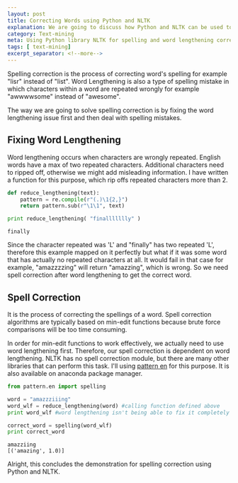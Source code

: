 ```yaml
---
layout: post
title: Correcting Words using Python and NLTK
explanation: We are going to discuss how Python and NLTK can be used to handle spelling correction.
category: Text-mining
meta: Using Python library NLTK for spelling and word lengthening correction.
tags: [ text-mining] 
excerpt_separator: <!--more-->
---
```


Spelling correction is the process of correcting word's spelling for example "lisr" instead of "list". Word Lengthening is also a type of spelling mistake in which characters within a word are repeated wrongly for example "awwwwsome" instead of "awesome". 
<!--more-->
The way we are going to solve spelling correction is by fixing the word lengthening issue first and then deal with spelling mistakes. 

## Fixing Word Lengthening
Word lengthening occurs when characters are wrongly repeated. English words have a max of two repeated characters. Additional characters need to ripped off, otherwise we might add misleading information. I have written a function for this purpose, which rip offs repeated characters more than 2.
```python
def reduce_lengthening(text):
    pattern = re.compile(r"(.)\1{2,}")
    return pattern.sub(r"\1\1", text)

print reduce_lengthening( "finallllllly" )
```
```output
finally
```
Since the character repeated was 'L' and "finally" has two repeated 'L', therefore this example mapped on it perfectly but what if it was some word that has actually no repeated characters at all. It would fail in that case for example, "amazzzzing" will return "amazzing", which is wrong. So we need  spell correction after word lengthening to get the correct word.

## Spell Correction
It is the process of correcting the spellings of a word. Spell correction algorithms are typically based on min-edit functions because brute force comparisons will be too time consuming.

In order for min-edit functions to work effectively, we actually need to use word lengthening first. Therefore, our spell correction is dependent on word lengthening. NLTK has no spell correction module, but there are many other libraries that can perform this task. I'll using [pattern en](https://www.clips.uantwerpen.be/pages/pattern-en) for this purpose. It is also available on anaconda package manager.
```python
from pattern.en import spelling

word = "amazzziiing"
word_wlf = reduce_lengthening(word) #calling function defined above
print word_wlf #word lengthening isn't being able to fix it completely

correct_word = spelling(word_wlf) 
print correct_word
```
```output
amazziing
[('amazing', 1.0)]
```
Alright, this concludes the demonstration for spelling correction using Python and NLTK.